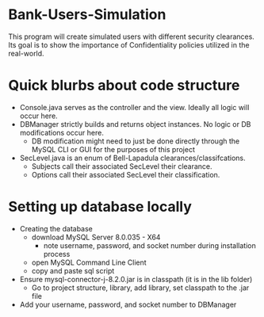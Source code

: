 # Bank-Users-Simulation
This program will create simulated users with different security clearances. Its goal is to show the importance of Confidentiality policies utilized in the real-world.

# Quick blurbs about code structure
 - Console.java serves as the controller and the view. Ideally all logic will occur here.
 - DBManager strictly builds and returns object instances. No logic or DB modifications occur here.
    - DB modification might need to just be done directly through the MySQL CLI or GUI for the purposes of this project
 - SecLevel.java is an enum of Bell-Lapadula clearances/classifcations.
    - Subjects call their associated SecLevel their clearance.
    - Options call their associated SecLevel their classification.

# Setting up database locally
- Creating the database
  - download MySQL Server 8.0.035 - X64
    - note username, password, and socket number during installation process
  - open MySQL Command Line Client
  - copy and paste sql script
- Ensure mysql-connector-j-8.2.0.jar is in classpath (it is in the lib folder)
  - Go to project structure, library, add library, set classpath to the .jar file
- Add your username, password, and socket number to DBManager
